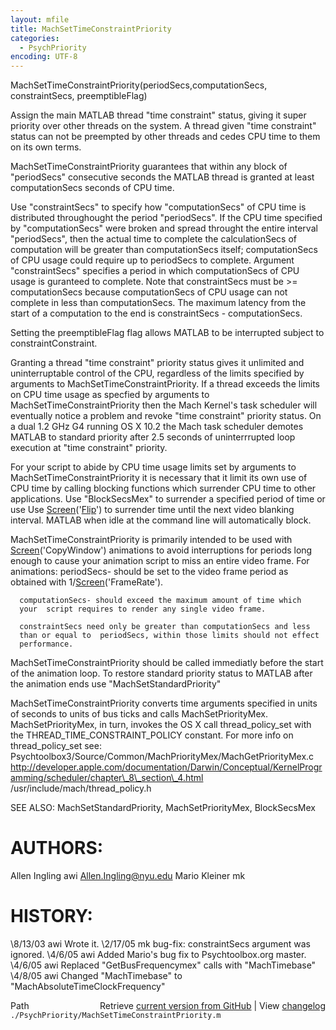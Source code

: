 ```yaml
---
layout: mfile
title: MachSetTimeConstraintPriority
categories:
  - PsychPriority
encoding: UTF-8
---
```


MachSetTimeConstraintPriority(periodSecs,computationSecs, constraintSecs, preemptibleFlag)

Assign the main MATLAB thread "time constraint" status, giving it super
priority  over other threads on the system.  A thread given "time
constraint" status  can not be preempted by other threads and cedes CPU
time to them on its own terms.

 MachSetTimeConstraintPriority guarantees that within any block of
"periodSecs" consecutive seconds the MATLAB thread is granted at least
computationSecs seconds of CPU time.

Use "constraintSecs" to specify how  "computationSecs" of CPU time is
distributed throughought  the period "periodSecs". If the CPU time
specified by "computationSecs" were broken and spread throught the entire
interval "periodSecs", then the actual time to complete the
calculationSecs of computation will be greater than computationSecs
itself;    computationSecs of CPU usage could require up to periodSecs to
complete. Argument "constraintSecs" specifies a period in which
computationSecs of CPU usage  is guranteed  to complete.  Note that
constraintSecs must be \>= computationSecs because computationSecs of CPU
usage can not complete in less than  computationSecs. The maximum latency
from the start of a computation to the end is constraintSecs -
computationSecs.

Setting the preemptibleFlag flag allows MATLAB to be interrupted subject
to constraintConstraint.

Granting a thread "time constraint" priority status gives it unlimited
and uninterruptable   control of the CPU, regardless of the limits
specified by arguments to MachSetTimeConstraintPriority.  If a thread
exceeds the limits on CPU time usage as specfied  by arguments to
MachSetTimeConstraintPriority then the Mach Kernel's task  scheduler will
eventually notice a problem and revoke "time constraint" priority status.
On a dual 1.2 GHz G4 running OS X 10.2 the Mach task scheduler demotes
MATLAB to standard priority after 2.5 seconds of uninterrrupted loop
execution at "time constraint" priority.

For your script to abide  by CPU time usage limits set by arguments to
MachSetTimeConstraintPriority it is necessary that it limit its own use
of CPU time by calling blocking functions which surrender CPU time to
other applications.    Use "BlockSecsMex" to surrender a specified period
of time or use  Use [Screen](/docs/Screen)('[Flip](/docs/Flip)') to surrender time until the next video
blanking interval. MATLAB when idle at the command line will
automatically block.

MachSetTimeConstraintPriority is primarily intended to be used with
[Screen](/docs/Screen)('CopyWindow') animations to avoid interruptions for periods long
enough to cause your animation script to miss an entire video frame.
For animations:
      periodSecs- should be set to the video frame period as obtained
      with 1/[Screen](/docs/Screen)('FrameRate').

      computationSecs- should exceed the maximum amount of time which
      your  script requires to render any single video frame.

      constraintSecs need only be greater than computationSecs and less
      than or equal to  periodSecs, within those limits should not effect
      performance.

MachSetTimeConstraintPriority should be called immediatly before the
start of  the animation loop.  To restore standard priority status to
MATLAB after the  animation ends use "MachSetStandardPriority"

MachSetTimeConstraintPriority converts time arguments specified in units
of seconds to units of bus ticks and calls MachSetPriorityMex.
MachSetPriorityMex, in turn, invokes the OS X call thread\_policy\_set with
the THREAD\_TIME\_CONSTRAINT\_POLICY constant. For more info on
thread\_policy\_set see:
  Psychtoolbox3/Source/Common/MachPriorityMex/MachGetPriorityMex.c
  http://developer.apple.com/documentation/Darwin/Conceptual/KernelProgramming/scheduler/chapter\_8\_section\_4.html
  /usr/include/mach/thread\_policy.h

SEE ALSO: MachSetStandardPriority, MachSetPriorityMex, BlockSecsMex

# AUTHORS:
Allen Ingling     awi     Allen.Ingling@nyu.edu
Mario Kleiner     mk

# HISTORY:
\8/13/03   awi     Wrote it.
\2/17/05   mk      bug-fix: constraintSecs argument was ignored.
\4/6/05    awi     Added Mario's bug fix to Psychtoolbox.org master.
\4/6/05    awi     Replaced "GetBusFrequencymex" calls with "MachTimebase"
\4/8/05    awi     Changed "MachTimebase" to "MachAbsoluteTimeClockFrequency"


<div class="code_header" style="text-align:right;">
  <span style="float:left;">Path&nbsp;&nbsp;</span> <span class="counter">Retrieve <a href=
  "https://raw.github.com/Psychtoolbox-3/Psychtoolbox-3/beta/./PsychPriority/MachSetTimeConstraintPriority.m">current version from GitHub</a> | View <a href=
  "https://github.com/Psychtoolbox-3/Psychtoolbox-3/commits/beta/./PsychPriority/MachSetTimeConstraintPriority.m">changelog</a></span>
</div>
<div class="code">
  <code>./PsychPriority/MachSetTimeConstraintPriority.m</code>
</div>
